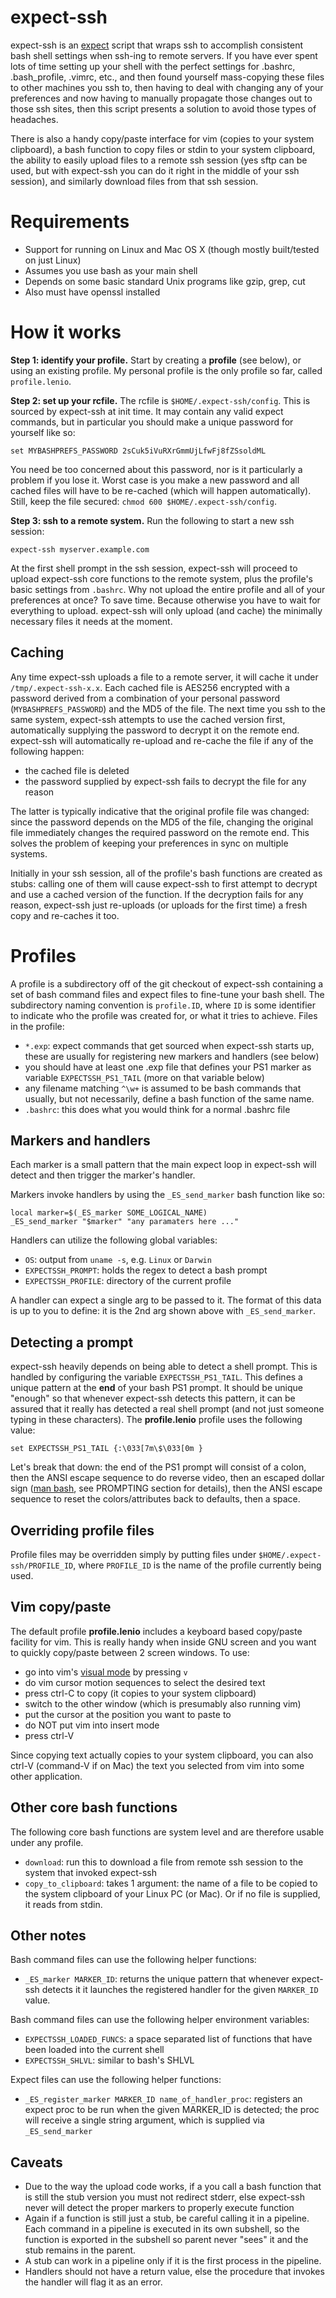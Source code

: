 expect-ssh
==========

expect-ssh is an [expect](http://expect.sourceforge.net/) script that wraps ssh
to accomplish consistent bash shell settings when ssh-ing to remote servers. If
you have ever spent lots of time setting up your shell with the perfect
settings for .bashrc, .bash_profile, .vimrc, etc., and then found yourself
mass-copying these files to other machines you ssh to, then having to deal with
changing any of your preferences and now having to manually propagate those
changes out to those ssh sites, then this script presents a solution to avoid
those types of headaches.

There is also a handy copy/paste interface for vim (copies to your system
clipboard), a bash function to copy files or stdin to your system clipboard,
the ability to easily upload files to a remote ssh session (yes sftp can be
used, but with expect-ssh you can do it right in the middle of your ssh
session), and similarly download files from that ssh session.

# Requirements

* Support for running on Linux and Mac OS X (though mostly built/tested on just Linux)
* Assumes you use bash as your main shell
* Depends on some basic standard Unix programs like gzip, grep, cut
* Also must have openssl installed

# How it works

**Step 1: identify your profile.** Start by creating a **profile** (see below),
or using an existing profile. My personal profile is the only profile so far,
called `profile.lenio`.

**Step 2: set up your rcfile.** The rcfile is `$HOME/.expect-ssh/config`. This
is sourced by expect-ssh at init time. It may contain any valid expect
commands, but in particular you should make a unique password for yourself like
so:

    set MYBASHPREFS_PASSWORD 2sCuk5iVuRXrGmmUjLfwFj8fZSsoldML

You need be too concerned about this password, nor is it particularly a problem
if you lose it.  Worst case is you make a new password and all cached files
will have to be re-cached (which will happen automatically).  Still, keep the
file secured: `chmod 600 $HOME/.expect-ssh/config`.

**Step 3: ssh to a remote system.** Run the following to start a new ssh session:

    expect-ssh myserver.example.com
    
At the first shell prompt in the ssh session, expect-ssh will proceed to upload
expect-ssh core functions to the remote system, plus the profile's basic
settings from `.bashrc`. Why not upload the entire profile and all of your
preferences at once? To save time. Because otherwise you have to wait for
everything to upload. expect-ssh will only upload (and cache) the minimally
necessary files it needs at the moment.

## Caching

Any time expect-ssh uploads a file to a remote server, it will cache it under
`/tmp/.expect-ssh-x.x`. Each cached file is AES256 encrypted with a password
derived from a combination of your personal password (`MYBASHPREFS_PASSWORD`)
and the MD5 of the file. The next time you ssh to the same system, expect-ssh
attempts to use the cached version first, automatically supplying the password
to decrypt it on the remote end. expect-ssh will automatically re-upload and
re-cache the file if any of the following happen:

* the cached file is deleted
* the password supplied by expect-ssh fails to decrypt the file for any reason

The latter is typically indicative that the original profile file was changed:
since the password depends on the MD5 of the file, changing the original file
immediately changes the required password on the remote end. This solves the
problem of keeping your preferences in sync on multiple systems.

Initially in your ssh session, all of the profile's bash functions are created
as stubs: calling one of them will cause expect-ssh to first attempt to decrypt
and use a cached version of the function. If the decryption fails for any
reason, expect-ssh just re-uploads (or uploads for the first time) a fresh copy
and re-caches it too.

# Profiles

A profile is a subdirectory off of the git checkout of expect-ssh containing a
set of bash command files and expect files to fine-tune your bash shell. The
subdirectory naming convention is `profile.ID`, where `ID` is some identifier
to indicate who the profile was created for, or what it tries to achieve. Files
in the profile:

* `*.exp`: expect commands that get sourced when expect-ssh starts up, these are usually for registering new markers and handlers (see below)
* you should have at least one .exp file that defines your PS1 marker as variable `EXPECTSSH_PS1_TAIL` (more on that variable below)
* any filename matching `^\w+` is assumed to be bash commands that usually, but not necessarily, define a bash function of the same name.
* `.bashrc`: this does what you would think for a normal .bashrc file

## Markers and handlers

Each marker is a small pattern that the main expect loop in expect-ssh will
detect and then trigger the marker's handler.

Markers invoke handlers by using the `_ES_send_marker` bash function like so:

    local marker=$(_ES_marker SOME_LOGICAL_NAME)
    _ES_send_marker "$marker" "any paramaters here ..."

Handlers can utilize the following global variables:

* `OS`: output from `uname -s`, e.g. `Linux` or `Darwin`
* `EXPECTSSH_PROMPT`: holds the regex to detect a bash prompt
* `EXPECTSSH_PROFILE`: directory of the current profile

A handler can expect a single arg to be passed to it. The format of this data
is up to you to define: it is the 2nd arg shown above with `_ES_send_marker`.

## Detecting a prompt

expect-ssh heavily depends on being able to detect a shell prompt. This is
handled by configuring the variable `EXPECTSSH_PS1_TAIL`. This defines a unique
pattern at the **end** of your bash PS1 prompt. It should be unique "enough" so
that whenever expect-ssh detects this pattern, it can be assured that it really
has detected a real shell prompt (and not just someone typing in these
characters). The **profile.lenio** profile uses the following value:

    set EXPECTSSH_PS1_TAIL {:\033[7m\$\033[0m }

Let's break that down: the end of the PS1 prompt will consist of a colon, then
the ANSI escape sequence to do reverse video, then an escaped dollar sign ([man
bash](http://linux.die.net/man/1/bash), see PROMPTING section for details),
then the ANSI escape sequence to reset the colors/attributes back to defaults,
then a space.

## Overriding profile files

Profile files may be overridden simply by putting files under
`$HOME/.expect-ssh/PROFILE_ID`, where `PROFILE_ID` is the name of the profile
currently being used.

## Vim copy/paste

The default profile **profile.lenio** includes a keyboard based copy/paste
facility for vim. This is really handy when inside GNU screen and you want to
quickly copy/paste between 2 screen windows. To use:

* go into vim's [visual mode](http://vimdoc.sourceforge.net/htmldoc/visual.html) by pressing `v`
* do vim cursor motion sequences to select the desired text
* press ctrl-C to copy (it copies to your system clipboard)
* switch to the other window (which is presumably also running vim)
* put the cursor at the position you want to paste to
* do NOT put vim into insert mode
* press ctrl-V

Since copying text actually copies to your system clipboard, you can also
ctrl-V (command-V if on Mac) the text you selected from vim into some other
application.

## Other core bash functions

The following core bash functions are system level and are therefore usable under any profile.

* `download`: run this to download a file from remote ssh session to the system that invoked expect-ssh
* `copy_to_clipboard`: takes 1 argument: the name of a file to be copied to the system clipboard of your Linux PC (or Mac). Or if no file is supplied, it reads from stdin.

## Other notes

Bash command files can use the following helper functions:

* `_ES_marker MARKER_ID`: returns the unique pattern that whenever expect-ssh detects it it launches the registered handler for the given `MARKER_ID` value.

Bash command files can use the following helper environment variables:

* `EXPECTSSH_LOADED_FUNCS`: a space separated list of functions that have been loaded into the current shell
* `EXPECTSSH_SHLVL`: similar to bash's SHLVL

Expect files can use the following helper functions:

* `_ES_register_marker MARKER_ID name_of_handler_proc`: registers an expect proc to be run when the given MARKER_ID is detected; the proc will receive a single string argument, which is supplied via `_ES_send_marker`

## Caveats

* Due to the way the upload code works, if a you call a bash function that is still the stub version you must not redirect stderr, else expect-ssh never will detect the proper markers to properly execute function
* Again if a function is still just a stub, be careful calling it in a pipeline. Each command in a pipeline is executed in its own subshell, so the function is exported in the subshell so parent never "sees" it and the stub remains in the parent.
* A stub can work in a pipeline only if it is the first process in the pipeline.
* Handlers should not have a return value, else the procedure that invokes the handler will flag it as an error.
